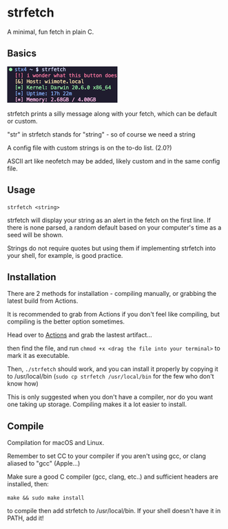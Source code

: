 # strfetch
A minimal, fun fetch in plain C.

## Basics
![image](.github/strfetch.png)

strfetch prints a silly message along with your fetch, which can be default or custom.

"str" in strfetch stands for "string" - so of course we need a string

A config file with custom strings is on the to-do list. (2.0?)

ASCII art like neofetch may be added, likely custom and in the same config file.

## Usage
`strfetch <string>`

strfetch will display your string as an alert in the fetch on the first line. If there is none parsed, a random default based on your computer's time as a seed will be shown.

Strings do not require quotes but using them if implementing strfetch into your shell, for example, is good practice. 

## Installation

There are 2 methods for installation - compiling manually, or grabbing the latest build from Actions.

It is recommended to grab from Actions if you don't feel like compiling, but compiling is the better option sometimes.

Head over to [Actions](https://github.com/stx3plus1/strfetch/actions/workflows/c-cpp.yml) and grab the lastest artifact...

then find the file, and run `chmod +x <drag the file into your terminal>` to mark it as executable.

Then, `./strfetch` should work, and you can install it properly by copying it to /usr/local/bin (`sudo cp strfetch /usr/local/bin` for the few who don't know how)

This is only suggested when you don't have a compiler, nor do you want one taking up storage. Compiling makes it a lot easier to install.
 
## Compile
Compilation for macOS and Linux. 

Remember to set CC to your compiler if you aren't using gcc, or clang aliased to "gcc" (Apple...)

Make sure a good C compiler (gcc, clang, etc..) and sufficient headers are installed, then:

`make && sudo make install`

to compile then add strfetch to /usr/local/bin. If your shell doesn't have it in PATH, add it!
